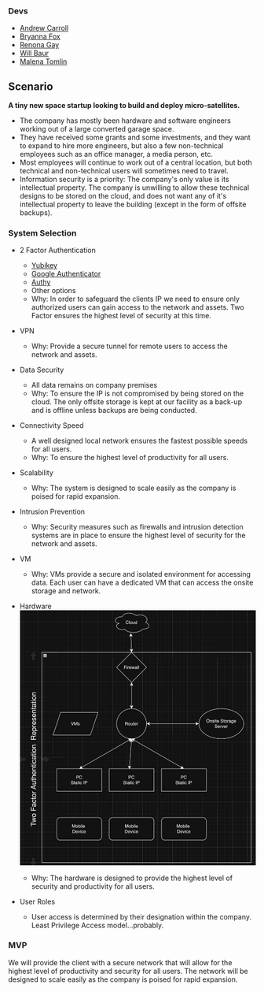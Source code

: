 ### Devs

- [Andrew Carroll](https://github.com/iAmAndrewCarroll)
- [Bryanna Fox](https://github.com/BryannaKFox)
- [Renona Gay](https://github.com/Foodisthebest)
- [Will Baur](https://github.com/Wrbaur/Wrbaur)
- [Malena Tomlin](https://github.com/mtcf987)

## Scenario

**A tiny new space startup looking to build and deploy micro-satellites.**
- The company has mostly been hardware and software engineers working out of a large converted garage space.
- They have received some grants and some investments, and they want to expand to hire more engineers, but also a few non-technical employees such as an office manager, a media person, etc.
- Most employees will continue to work out of a central location, but both technical and non-technical users will sometimes need to travel.
- Information security is a priority: The company's only value is its intellectual property. The company is unwilling to allow these technical designs to be stored on the cloud, and does not want any of it's intellectual property to leave the building (except in the form of offsite backups).

### System Selection

- 2 Factor Authentication
  - [Yubikey](https://www.yubico.com/)
  - [Google Authenticator](https://play.google.com/store/apps/details?id=com.google.android.apps.authenticator2&hl=en_US)
  - [Authy](https://authy.com/)
  - Other options
  - Why: In order to safeguard the clients IP we need to ensure only authorized users can gain access to the network and assets.  Two Factor ensures the highest level of security at this time.

- VPN
  - Why: Provide a secure tunnel for remote users to access the network and assets.

- Data Security
  - All data remains on company premises
  - Why: To ensure the IP is not compromised by being stored on the cloud.  The only offsite storage is kept at our facility as a back-up and is offline unless backups are being conducted.

- Connectivity Speed
  - A well designed local network ensures the fastest possible speeds for all users.
  - Why: To ensure the highest level of productivity for all users.

- Scalability
  - Why: The system is designed to scale easily as the company is poised for rapid expansion.

- Intrusion Prevention
  - Why: Security measures such as firewalls and intrusion detection systems are in place to ensure the highest level of security for the network and assets.

- VM
  - Why: VMs provide a secure and isolated environment for accessing data.  Each user can have a dedicated VM that can access the onsite storage and network.

- Hardware
![Project Wireframe](media/projectwireframe.png)
  - Why: The hardware is designed to provide the highest level of security and productivity for all users.

- User Roles
  - User access is determined by their designation within the company.  Least Privilege Access model...probably.

### MVP

We will provide the client with a secure network that will allow for the highest level of productivity and security for all users.  The network will be designed to scale easily as the company is poised for rapid expansion.